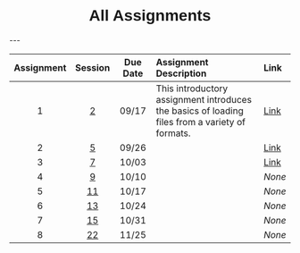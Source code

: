 <h1  style="font-family:  Verdana,  Geneva,  sans-serif;  text-align:center;">All  Assignments</h1> 
--- 

|  Assignment  |  Session  |  Due  Date  |  Assignment  Description  |  Link  |
|  :---:  |  :---:  |  :---:  |  :-----  |  :---  |
|  1  |  [2](https://rpi-data.github.io/course-intro-ml-app/sessions/session2/)  |  09/17  |  This  introductory  assignment  introduces  the  basics  of  loading  files  from  a  variety  of  formats.    |  [Link](https://colab.research.google.com/github/rpi-techfundamentals/spring2019-materials/blob/master/02-intro-python/hm-01/hm01.ipynb)  |
|  2  |  [5](https://rpi-data.github.io/course-intro-ml-app/sessions/session5/)  |  09/26  |    |  [Link](https://colab.research.google.com/github/rpi-techfundamentals/spring2019-materials/blob/master/03-python/hm-02/hm02.ipynb)  |
|  3  |  [7](https://rpi-data.github.io/course-intro-ml-app/sessions/session7/)  |  10/03  |    |  [Link](https://colab.research.google.com/github/rpi-techfundamentals/spring2019-materials/blob/master/04-viz-api-scraper/hm-03/hm03.ipynb)  |
|  4  |  [9](https://rpi-data.github.io/course-intro-ml-app/sessions/session9/)  |  10/10  |    |  *None*  |
|  5  |  [11](https://rpi-data.github.io/course-intro-ml-app/sessions/session11/)  |  10/17  |    |  *None*  |
|  6  |  [13](https://rpi-data.github.io/course-intro-ml-app/sessions/session13/)  |  10/24  |    |  *None*  |
|  7  |  [15](https://rpi-data.github.io/course-intro-ml-app/sessions/session15/)  |  10/31  |    |  *None*  |
|  8  |  [22](https://rpi-data.github.io/course-intro-ml-app/sessions/session22/)  |  11/25  |    |  *None*  |
